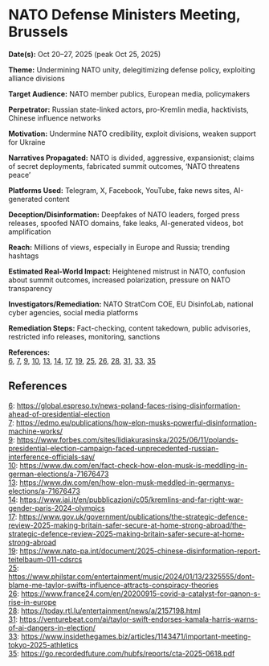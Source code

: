# NATO Defense Ministers Meeting, Brussels

**Date(s):** Oct 20–27, 2025 (peak Oct 25, 2025)

**Theme:** Undermining NATO unity, delegitimizing defense policy, exploiting alliance divisions

**Target Audience:** NATO member publics, European media, policymakers

**Perpetrator:** Russian state-linked actors, pro-Kremlin media, hacktivists, Chinese influence networks

**Motivation:** Undermine NATO credibility, exploit divisions, weaken support for Ukraine

**Narratives Propagated:** NATO is divided, aggressive, expansionist; claims of secret deployments, fabricated summit outcomes, ‘NATO threatens peace’

**Platforms Used:** Telegram, X, Facebook, YouTube, fake news sites, AI-generated content

**Deception/Disinformation:** Deepfakes of NATO leaders, forged press releases, spoofed NATO domains, fake leaks, AI-generated videos, bot amplification

**Reach:** Millions of views, especially in Europe and Russia; trending hashtags

**Estimated Real-World Impact:** Heightened mistrust in NATO, confusion about summit outcomes, increased polarization, pressure on NATO transparency

**Investigators/Remediation:** NATO StratCom COE, EU DisinfoLab, national cyber agencies, social media platforms

**Remediation Steps:** Fact-checking, content takedown, public advisories, restricted info releases, monitoring, sanctions

**References:**  
[6](https://global.espreso.tv/news-poland-faces-rising-disinformation-ahead-of-presidential-election), [7](https://edmo.eu/publications/how-elon-musks-powerful-disinformation-machine-works/), [9](https://www.forbes.com/sites/lidiakurasinska/2025/06/11/polands-presidential-election-campaign-faced-unprecedented-russian-interference-officials-say/), [10](https://www.dw.com/en/fact-check-how-elon-musk-is-meddling-in-german-elections/a-71676473), [13](https://www.dw.com/en/how-elon-musk-meddled-in-germanys-elections/a-71676473), [14](https://www.iai.it/en/pubblicazioni/c05/kremlins-and-far-right-war-gender-paris-2024-olympics), [17](https://www.gov.uk/government/publications/the-strategic-defence-review-2025-making-britain-safer-secure-at-home-strong-abroad/the-strategic-defence-review-2025-making-britain-safer-secure-at-home-strong-abroad), [19](https://www.nato-pa.int/document/2025-chinese-disinformation-report-teitelbaum-011-cdsrcs), [25](https://www.philstar.com/entertainment/music/2024/01/13/2325555/dont-blame-me-taylor-swifts-influence-attracts-conspiracy-theories), [26](https://www.france24.com/en/20200915-covid-a-catalyst-for-qanon-s-rise-in-europe), [28](https://today.rtl.lu/entertainment/news/a/2157198.html), [31](https://venturebeat.com/ai/taylor-swift-endorses-kamala-harris-warns-of-ai-dangers-in-election/), [33](https://www.insidethegames.biz/articles/1143471/important-meeting-tokyo-2025-athletics), [35](https://go.recordedfuture.com/hubfs/reports/cta-2025-0618.pdf)

## References

[6](https://global.espreso.tv/news-poland-faces-rising-disinformation-ahead-of-presidential-election): https://global.espreso.tv/news-poland-faces-rising-disinformation-ahead-of-presidential-election  
[7](https://edmo.eu/publications/how-elon-musks-powerful-disinformation-machine-works/): https://edmo.eu/publications/how-elon-musks-powerful-disinformation-machine-works/  
[9](https://www.forbes.com/sites/lidiakurasinska/2025/06/11/polands-presidential-election-campaign-faced-unprecedented-russian-interference-officials-say/): https://www.forbes.com/sites/lidiakurasinska/2025/06/11/polands-presidential-election-campaign-faced-unprecedented-russian-interference-officials-say/  
[10](https://www.dw.com/en/fact-check-how-elon-musk-is-meddling-in-german-elections/a-71676473): https://www.dw.com/en/fact-check-how-elon-musk-is-meddling-in-german-elections/a-71676473  
[13](https://www.dw.com/en/how-elon-musk-meddled-in-germanys-elections/a-71676473): https://www.dw.com/en/how-elon-musk-meddled-in-germanys-elections/a-71676473  
[14](https://www.iai.it/en/pubblicazioni/c05/kremlins-and-far-right-war-gender-paris-2024-olympics): https://www.iai.it/en/pubblicazioni/c05/kremlins-and-far-right-war-gender-paris-2024-olympics  
[17](https://www.gov.uk/government/publications/the-strategic-defence-review-2025-making-britain-safer-secure-at-home-strong-abroad/the-strategic-defence-review-2025-making-britain-safer-secure-at-home-strong-abroad): https://www.gov.uk/government/publications/the-strategic-defence-review-2025-making-britain-safer-secure-at-home-strong-abroad/the-strategic-defence-review-2025-making-britain-safer-secure-at-home-strong-abroad  
[19](https://www.nato-pa.int/document/2025-chinese-disinformation-report-teitelbaum-011-cdsrcs): https://www.nato-pa.int/document/2025-chinese-disinformation-report-teitelbaum-011-cdsrcs  
[25](https://www.philstar.com/entertainment/music/2024/01/13/2325555/dont-blame-me-taylor-swifts-influence-attracts-conspiracy-theories): https://www.philstar.com/entertainment/music/2024/01/13/2325555/dont-blame-me-taylor-swifts-influence-attracts-conspiracy-theories  
[26](https://www.france24.com/en/20200915-covid-a-catalyst-for-qanon-s-rise-in-europe): https://www.france24.com/en/20200915-covid-a-catalyst-for-qanon-s-rise-in-europe  
[28](https://today.rtl.lu/entertainment/news/a/2157198.html): https://today.rtl.lu/entertainment/news/a/2157198.html  
[31](https://venturebeat.com/ai/taylor-swift-endorses-kamala-harris-warns-of-ai-dangers-in-election/): https://venturebeat.com/ai/taylor-swift-endorses-kamala-harris-warns-of-ai-dangers-in-election/  
[33](https://www.insidethegames.biz/articles/1143471/important-meeting-tokyo-2025-athletics): https://www.insidethegames.biz/articles/1143471/important-meeting-tokyo-2025-athletics  
[35](https://go.recordedfuture.com/hubfs/reports/cta-2025-0618.pdf): https://go.recordedfuture.com/hubfs/reports/cta-2025-0618.pdf
